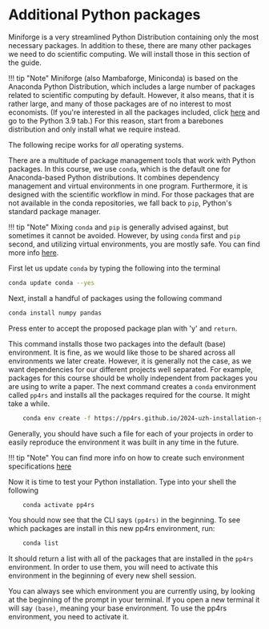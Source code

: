 # Additional Python packages

Miniforge is a very streamlined Python Distribution containing only the most necessary packages. In addition to these, there are many other packages we need to do scientific computing. We will install those in this section of the guide.

!!! tip "Note"
    Miniforge (also Mambaforge, Miniconda) is based on the Anaconda Python Distribution, which includes a large number of packages related to scientific computing by default. However, it also means, that it is rather large, and many of those packages are of no interest to most economists. (If you're interested in all the packages included, click [here](https://docs.continuum.io/anaconda/packages/pkg-docs) and go to the Python 3.9 tab.) For this reason, start from a barebones distribution and only install what we require instead.

<!-- However, you may come across packages that are not installed by default.
In this case we recommend you use the `pip` package management tool to install them. -->
The following recipe works for *all* operating systems.

There are a multitude of package management tools that work with Python packages. In this course, we use `conda`, which is the default one for Anaconda-based Python distributions. It combines dependency management and virtual environments in one program. Furthermore, it is designed with the scientific workflow in mind. For those packages that are not available in the conda repositories, we fall back to `pip`, Python's standard package manager.

!!! tip "Note"
    Mixing `conda` and `pip` is generally advised against, but sometimes it cannot be avoided. However, by using `conda` first and `pip` second, and utilizing virtual environments, you are mostly safe. You can find more info [here](https://docs.conda.io/projects/conda/en/latest/user-guide/tasks/manage-environments.html#using-pip-in-an-environment).

<!-- !!! note
    If your python 3 was accessed via `python3` rather than `python` on the previous page, then type `pip3` instead of `pip` for all of the following python packages. -->

First let us update `conda` by typing the following into the terminal

```bash
conda update conda --yes
```

Next, install a handful of packages using the following command
```bash
conda install numpy pandas
```

Press enter to accept the proposed package plan with 'y' and `return`.

This command installs those two packages into the default (base) environment. It is fine, as we would like those to be shared across all environments we later create. However, it is generally not the case, as we want dependencies for our different projects well separated. For example, packages for this course should be wholly independent from packages you are using to write a paper. The next command creates a `conda` environment called `pp4rs` and installs all the packages required for the course. It might take a while.

```bash
    conda env create -f https://pp4rs.github.io/2024-uzh-installation-guide/assets/pp4rs-environment.yml
```

Generally, you should have such a file for each of your projects in order to easily reproduce the environment it was built in any time in the future.

!!! tip "Note"
    You can find more info on how to create such environment specifications [here](https://docs.conda.io/projects/conda/en/latest/user-guide/tasks/manage-environments.html#create-env-file-manually)


Now it is time to test your Python installation. Type into your shell the following
```bash
    conda activate pp4rs
```
You should now see that the CLI says `(pp4rs)` in the beginning.
To see which packages are install in this new pp4rs environment, run:
```bash
    conda list
```
It should return a list with all of the packages that are installed in the `pp4rs` environment. In order to use them, you will need to activate this environment in the beginning of every new shell session.

You can always see which environment you are currently using, by looking at the beginning of the prompt in your terminal. If you open a new terminal it will say `(base)`, meaning your base environment. To use the pp4rs environment, you need to activate it.

<!-- !!! note
    If you are using a computer with an Intel processor and want every ounce of performance for linear algebra operations, you might want to tell conda to use Intel's matrix algebra algorithms instead of the default open source ones. In order to do that, you simply have to install a quasi-package the following way

    ```
        conda install blas=*=*mkl --name pp4rs
    ```
    
    The performance boost is not huge, though. -->